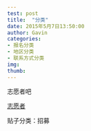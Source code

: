 ```yaml
---
test: post
title:  "分类"
date: 2015年5月7日13:50:00
author: Gavin
categories: 
- 报名分类
- 地区分类
- 联系方式分类
img: 
thumb: 
---
```


志愿者吧

[志愿者](http://tieba.baidu.com/f?ie=utf-8&kw=志愿者)

贴子分类：招募
